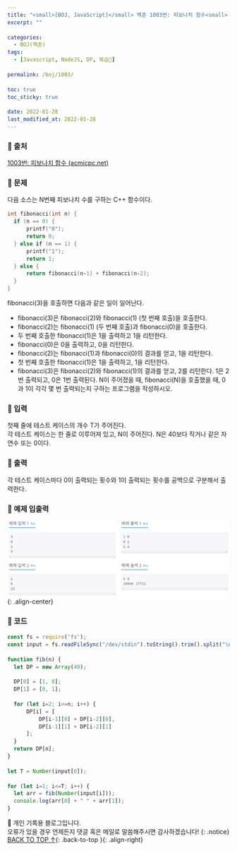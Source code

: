 ```yaml
---
title: "<small>[BOJ, JavaScript]</small> 백준 1003번: 피보나치 함수<small> 🖤</small>"
excerpt: ""

categories:
  - BOJ(백준)
tags:
  - [Javascript, NodeJS, DP, 복습🖤]

permalink: /boj/1003/

toc: true
toc_sticky: true
 
date: 2022-01-28
last_modified_at: 2022-01-28
---
```


### 📌 출처

  [1003번: 피보나치 함수 (acmicpc.net)](https://www.acmicpc.net/problem/1003)

### 📌 문제

  다음 소스는 N번째 피보나치 수를 구하는 C++ 함수이다.  
  ```c
  int fibonacci(int n) {
    if (n == 0) {
        printf("0");
        return 0;
    } else if (n == 1) {
        printf("1");
        return 1;
    } else {
        return fibonacci(n‐1) + fibonacci(n‐2);
    }
  }
  ```
  fibonacci(3)을 호출하면 다음과 같은 일이 일어난다.  
  - fibonacci(3)은 fibonacci(2)와 fibonacci(1) (첫 번째 호출)을 호출한다.
  - fibonacci(2)는 fibonacci(1) (두 번째 호출)과 fibonacci(0)을 호출한다.
  - 두 번째 호출한 fibonacci(1)은 1을 출력하고 1을 리턴한다.
  - fibonacci(0)은 0을 출력하고, 0을 리턴한다.
  - fibonacci(2)는 fibonacci(1)과 fibonacci(0)의 결과를 얻고, 1을 리턴한다.
  - 첫 번째 호출한 fibonacci(1)은 1을 출력하고, 1을 리턴한다.
  - fibonacci(3)은 fibonacci(2)와 fibonacci(1)의 결과를 얻고, 2를 리턴한다.
  1은 2번 출력되고, 0은 1번 출력된다. N이 주어졌을 때, fibonacci(N)을 호출했을 때, 0과 1이 각각 몇 번 출력되는지 구하는 프로그램을 작성하시오.  

### 📌 입력 

  첫째 줄에 테스트 케이스의 개수 T가 주어진다.  
  각 테스트 케이스는 한 줄로 이루어져 있고, N이 주어진다. N은 40보다 작거나 같은 자연수 또는 0이다.

### 📌 출력

  각 테스트 케이스마다 0이 출력되는 횟수와 1이 출력되는 횟수를 공백으로 구분해서 출력한다.

### 📌 예제 입출력

  <img src="/assets/images/posts_img/boj/1003.png">{: .align-center}

### 📌 코드

  ```jsx
  const fs = require('fs');
  const input = fs.readFileSync("/dev/stdin").toString().trim().split("\n");

  function fib(n) {
    let DP = new Array(40);
    
    DP[0] = [1, 0];
    DP[1] = [0, 1];
    
    for (let i=2; i<=n; i++) {
        DP[i] = [
            DP[i-1][0] + DP[i-2][0], 
            DP[i-1][1] + DP[i-2][1]
        ];
    }
    return DP[n];
  }

  let T = Number(input[0]);

  for (let i=1; i<=T; i++) {
    let arr = fib(Number(input[i]));
    console.log(arr[0] + " " + arr[1]);
  }
  ```

📓 개인 기록용 블로그입니다.  
오류가 있을 경우 언제든지 댓글 혹은 메일로 말씀해주시면 감사하겠습니다!
{: .notice}
[BACK TO TOP ↑](#){: .back-to-top }{: .align-right}